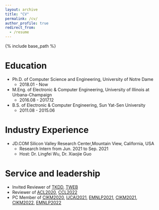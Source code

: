 ```yaml
---
layout: archive
title: "CV"
permalink: /cv/
author_profile: true
redirect_from:
  - /resume
---
```


{% include base_path %}

Education
======
* Ph.D. of Computer Science and Engineering, University of Notre Dame
  * 2018.01 - Now
* M.Eng. of Electronic & Computer Engineering, University of Illinois at Urbana-Champaign
  * 2016.08 - 2017.12
* B.S. of Electronic & Computer Engineering, Sun Yat-Sen University
  * 2011.08 - 2015.06

Industry Experience
======
* JD.COM Silicon Valley Research Center,Mountain View, California, USA
  * Research Intern from Jun. 2021 to Sep. 2021
  * Host: Dr. Lingfei Wu, Dr. Xiaojie Guo

Service and leadership
======
* Invited Reviewer of [TKDD](https://tkdd.acm.org), [TWEB](https://dl.acm.org/journal/tweb)
* Reviewer of [ACL2020](https://acl2020.org), [CCL2022](http://cips-cl.org/static/CCL2022/index.html)
* PC Member of [CIKM2020](https://cikm2020.org), [IJCAI2021](https://ijcai-21.org), [EMNLP2021](https://2021.emnlp.org), [CIKM2021](https://www.cikm2021.org), [CIKM2022](https://www.cikm2022.org/), [EMNLP2022](https://2022.emnlp.org/)
